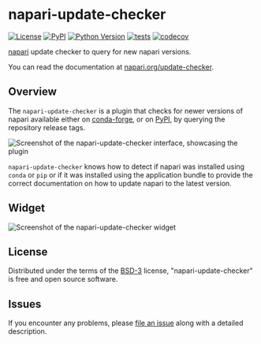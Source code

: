 # napari-update-checker

[![License](https://img.shields.io/pypi/l/napari-update-checker.svg?color=green)](https://github.com/napari/update-checker/raw/main/LICENSE)
[![PyPI](https://img.shields.io/pypi/v/napari-update-checker.svg?color=green)](https://pypi.org/project/napari-update-checker)
[![Python Version](https://img.shields.io/pypi/pyversions/napari-update-checker.svg?color=green)](https://python.org)
[![tests](https://github.com/napari/update-checker/actions/workflows/test_and_deploy.yml/badge.svg)](https://github.com/napari/update-checker/actions/workflows/test_and_deploy.yml)
[![codecov](https://codecov.io/gh/napari/update-checker/branch/main/graph/badge.svg)](https://codecov.io/gh/napari/update-checker)

[napari] update checker to query for new napari versions.

You can read the documentation at [napari.org/update-checker](https://napari.org/update-checker).

## Overview

The `napari-update-checker` is a plugin that checks for newer versions of napari available either on [conda-forge], or on [PyPI], by querying the repository release tags.

![Screenshot of the napari-update-checker interface, showcasing the plugin](https://raw.githubusercontent.com/napari/update-checker/refs/heads/main/images/description.png)

`napari-update-checker` knows how to detect if napari was installed using `conda` or `pip` or if it was installed using the application bundle to provide the correct documentation on how to update napari to the latest version.

## Widget

![Screenshot of the napari-update-checker widget](https://raw.githubusercontent.com/napari/update-checker/refs/heads/main/images/widget.png)

## License

Distributed under the terms of the [BSD-3] license, "napari-update-checker" is free and open source
software.

## Issues

If you encounter any problems, please [file an issue] along with a detailed description.

[file an issue]: https://github.com/napari/update-checker/issues
[conda-forge]: https://anaconda.org/conda-forge/napari
[PyPI]: https://pypi.org/napari
[BSD-3]: http://opensource.org/licenses/BSD-3-Clause
[napari]: https://github.com/napari/napari
